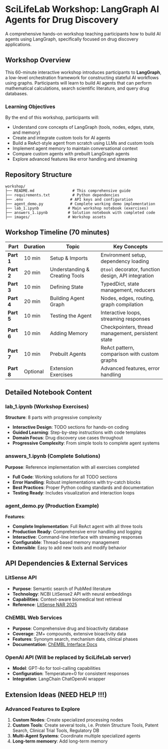 # SciLifeLab Workshop: LangGraph AI Agents for Drug Discovery

A comprehensive hands-on workshop teaching participants how to build AI agents using LangGraph, specifically focused on drug discovery applications.

## Workshop Overview

This 60-minute interactive workshop introduces participants to **LangGraph**, a low-level orchestration framework for constructing stateful AI workflows using graphs. Participants will learn to build AI agents that can perform mathematical calculations, search scientific literature, and query drug databases.

### Learning Objectives

By the end of this workshop, participants will:
- Understand core concepts of LangGraph (tools, nodes, edges, state, and memory)
- Create and integrate custom tools for AI agents
- Build a ReAct-style agent from scratch using LLMs and custom tools
- Implement agent memory to maintain conversational context
- Compare custom agents with prebuilt LangGraph agents
- Explore advanced features like error handling and streaming

## Repository Structure

```
workshop/
├── README.md                 # This comprehensive guide
├── requirements.txt          # Python dependencies
├── .env                     # API keys and configuration
├── agent_demo.py            # Complete working demo implementation
├── lab_1.ipynb             # Main workshop notebook (exercises)
├── answers_1.ipynb         # Solution notebook with completed code
├── images/                 # Workshop assets
```

## Workshop Timeline (70 minutes)

| Part | Duration | Topic | Key Concepts |
|------|----------|-------|--------------|
| **Part 1** | 10 min | Setup & Imports | Environment setup, dependency loading |
| **Part 2** | 20 min | Understanding & Creating Tools | `@tool` decorator, function design, API integration |
| **Part 3** | 10 min | Defining State | TypedDict, state management, reducers |
| **Part 4** | 20 min | Building Agent Graph | Nodes, edges, routing, graph compilation |
| **Part 5** | 10 min | Testing the Agent | Interactive loops, streaming responses |
| **Part 6** | 10 min | Adding Memory | Checkpointers, thread management, persistent state |
| **Part 7** | 10 min | Prebuilt Agents | ReAct pattern, comparison with custom graphs |
| **Part 8** | Optional | Extension Exercises | Advanced features, error handling |


## Detailed Notebook Content

### lab_1.ipynb (Workshop Exercises)

**Structure**: 8 parts with progressive complexity
- **Interactive Design**: TODO sections for hands-on coding
- **Guided Learning**: Step-by-step instructions with code templates
- **Domain Focus**: Drug discovery use cases throughout
- **Progressive Complexity**: From simple tools to complete agent systems

### answers_1.ipynb (Complete Solutions)

**Purpose**: Reference implementation with all exercises completed
- **Full Code**: Working solutions for all TODO sections  
- **Error Handling**: Robust implementations with try-catch blocks
- **Best Practices**: Proper Python coding standards and documentation
- **Testing Ready**: Includes visualization and interaction loops

### agent_demo.py (Production Example)

**Features**:
- **Complete Implementation**: Full ReAct agent with all three tools
- **Production Ready**: Comprehensive error handling and logging
- **Interactive**: Command-line interface with streaming responses
- **Configurable**: Thread-based memory management
- **Extensible**: Easy to add new tools and modify behavior

## API Dependencies & External Services

### LitSense API
- **Purpose**: Semantic search of PubMed literature
- **Technology**: NCBI LitSense2 API with neural embeddings
- **Capabilities**: Context-aware biomedical text retrieval
- **Reference**: [LitSense NAR 2025](https://academic.oup.com/nar/article/53/W1/W361/8133630)

### ChEMBL Web Services
- **Purpose**: Comprehensive drug and bioactivity database
- **Coverage**: 2M+ compounds, extensive bioactivity data
- **Features**: Synonym search, mechanism data, clinical phases
- **Documentation**: [ChEMBL Interface Docs](https://chembl.gitbook.io/chembl-interface-documentation/web-services)

### OpenAI API (Will be replaced by SciLifeLab server)
- **Model**: GPT-4o for tool-calling capabilities
- **Configuration**: Temperature=0 for consistent responses
- **Integration**: LangChain ChatOpenAI wrapper


## Extension Ideas (NEED HELP !!!)

### Advanced Features to Explore

1. **Custom Nodes**: Create specialized processing nodes
2. **Custom Tools**: Create several tools, i.e. Protein Structure Tools, Patent Search, Clinical Trial Tools, Regulatory DB
3. **Multi-Agent Systems**: Coordinate multiple specialized agents
4. **Long-term memoery**: Add long-term memory